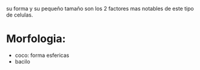 su forma y su pequeño tamaño son los 2 factores mas notables de este tipo de celulas.

# Morfologia:
- coco: forma esfericas
- bacilo
